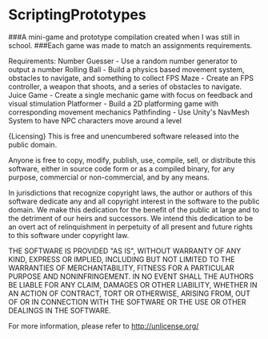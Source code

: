 # ScriptingPrototypes
###A mini-game and prototype compilation created when I was still in school.
###Each game was made to match an assignments requirements.

Requirements:
Number Guesser - Use a random number generator to output a number 
Rolling Ball - Build a physics based movement system, obstacles to navigate, and something to collect
FPS Maze - Create an FPS controller, a weapon that shoots, and a series of obstacles to navigate.
Juice Game - Create a single mechanic game with focus on feedback and visual stimulation
Platformer - Build a 2D platforming game with corresponding movement mechanics
Pathfinding - Use Unity's NavMesh System to have NPC characters move around a level


{Licensing}
This is free and unencumbered software released into the public domain.

Anyone is free to copy, modify, publish, use, compile, sell, or
distribute this software, either in source code form or as a compiled
binary, for any purpose, commercial or non-commercial, and by any
means.

In jurisdictions that recognize copyright laws, the author or authors
of this software dedicate any and all copyright interest in the
software to the public domain. We make this dedication for the benefit
of the public at large and to the detriment of our heirs and
successors. We intend this dedication to be an overt act of
relinquishment in perpetuity of all present and future rights to this
software under copyright law.

THE SOFTWARE IS PROVIDED "AS IS", WITHOUT WARRANTY OF ANY KIND,
EXPRESS OR IMPLIED, INCLUDING BUT NOT LIMITED TO THE WARRANTIES OF
MERCHANTABILITY, FITNESS FOR A PARTICULAR PURPOSE AND NONINFRINGEMENT.
IN NO EVENT SHALL THE AUTHORS BE LIABLE FOR ANY CLAIM, DAMAGES OR
OTHER LIABILITY, WHETHER IN AN ACTION OF CONTRACT, TORT OR OTHERWISE,
ARISING FROM, OUT OF OR IN CONNECTION WITH THE SOFTWARE OR THE USE OR
OTHER DEALINGS IN THE SOFTWARE.

For more information, please refer to <http://unlicense.org/>
